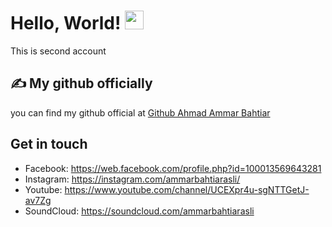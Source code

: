 # Hello, World! <img src="https://raw.githubusercontent.com/MartinHeinz/MartinHeinz/master/wave.gif" width="30px">

This is second account

## &#x270d; My github officially

you can find my github official at [Github Ahmad Ammar Bahtiar](https://github.com/ahmadammarbahtiar/)

## Get in touch
- Facebook: https://web.facebook.com/profile.php?id=100013569643281
- Instagram: https://instagram.com/ammarbahtiarasli/
- Youtube: https://www.youtube.com/channel/UCEXpr4u-sgNTTGetJ-av7Zg
- SoundCloud: https://soundcloud.com/ammarbahtiarasli
